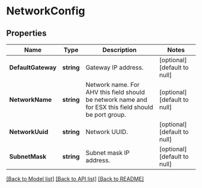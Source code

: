 # NetworkConfig

## Properties
Name | Type | Description | Notes
------------ | ------------- | ------------- | -------------
**DefaultGateway** | **string** | Gateway IP address. | [optional] [default to null]
**NetworkName** | **string** | Network name. For AHV this field should be network name and for ESX this field should be port group.  | [optional] [default to null]
**NetworkUuid** | **string** | Network UUID. | [optional] [default to null]
**SubnetMask** | **string** | Subnet mask IP address. | [optional] [default to null]

[[Back to Model list]](../README.md#documentation-for-models) [[Back to API list]](../README.md#documentation-for-api-endpoints) [[Back to README]](../README.md)

